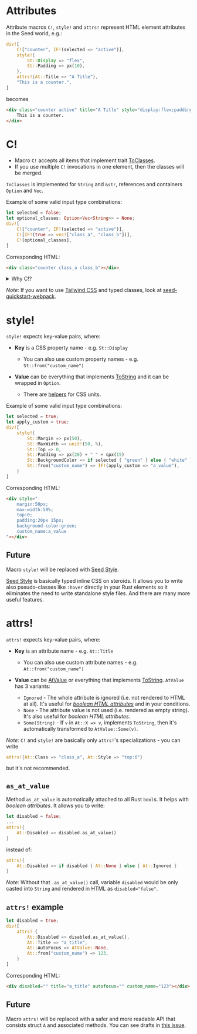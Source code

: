 # Attributes

Attribute macros `C!`, `style!` and `attrs!` represent HTML element attributes in the Seed world, e.g.:
```rust
div![
    C!["counter", IF!(selected => "active")],
    style!{
        St::Display => "flex",
        St::Padding => px(10),
    },
    attrs!{At::Title => "A Title"},
    "This is a counter.",
]
``` 
becomes
```html
<div class="counter active" title="A Title" style="display:flex;padding:10px">
    This is a counter.
</div>
```

# C!

- Macro `C!` accepts all items that implement trait [ToClasses](https://github.com/seed-rs/seed/blob/3134d21c6fcb2383685885687fe2a7610fb2ff74/src/virtual_dom/to_classes.rs). 
- If you use multiple `C!` invocations in one element, then the classes will be merged.

`ToClasses` is implemented for `String` and `&str`, references and containers `Option` and `Vec`.

Example of some valid input type combinations:
```rust
let selected = false;
let optional_classes: Option<Vec<String>> = None;
div![
    C!["counter", IF!(selected => "active")],
    C![IF!(true => vec!["class_a", "class_b"])],
    C![optional_classes],
]   
```
Corresponding HTML:
```html
<div class="counter class_a class_b"></div>
```

<details>
<summary>Why C!?</summary>

The name `C` breaks Rust naming conventions (macros should be written in `snake_case!`), but it's a trade-off for better scannability (you can distinguish element macros and attribute macros on the first glance). And it will be consistent with future names of other entities (e.g. `A.` for other attributes and `E.` for event handlers).
</details>

_Note:_ If you want to use [Tailwind CSS](https://tailwindcss.com/) and typed classes, look at [seed-quickstart-webpack](https://github.com/seed-rs/seed-quickstart-webpack).

# style!

`style!` expects key-value pairs, where:
  - **Key** is a CSS property name - e.g. `St::Display`
    - You can also use custom property names - e.g. `St::from("custom_name")`

  - **Value** can be everything that implements [ToString](https://doc.rust-lang.org/std/string/trait.ToString.html) and it can be wrapped in `Option`.
    - There are [helpers](https://github.com/seed-rs/seed/blob/master/src/browser/dom/css_units.rs#L97-L144) for CSS units.

Example of some valid input type combinations:
```rust
let selected = true;
let apply_custom = true;
div![
    style!{
        St::Margin => px(50),
        St::MaxWidth => unit!(50, %),
        St::Top => 0,
        St::Padding => px(20) + " " + &px(15)
        St::BackgroundColor => if selected { "green" } else { "white" },
        St::from("custom_name") => IF!(apply_custom => "a_value"),
    }
]   
```
Corresponding HTML:
```html
<div style="
    margin:50px;
    max-width:50%;
    top:0;
    padding:20px 15px;
    background-color:green;
    custom_name:a_value
"></div>
```

## Future

Macro `style!` will be replaced with [Seed Style](https://seed-style-hooks.netlify.app/home). 

[Seed Style](https://seed-style-hooks.netlify.app/home) is basically typed inline CSS on steroids. It allows you to write also pseudo-classes like `:hover` directly in your Rust elements so it eliminates the need to write standalone style files. And there are many more useful features.

# attrs!

`attrs!` expects key-value pairs, where:
  - **Key** is an attribute name - e.g. `At::Title`
    - You can also use custom attribute names - e.g. `At::from("custom_name")`

  - **Value** can be [AtValue](https://github.com/seed-rs/seed/blob/3134d21c6fcb2383685885687fe2a7610fb2ff74/src/virtual_dom/values.rs#L67-L88) or  everything that implements [ToString](https://doc.rust-lang.org/std/string/trait.ToString.html). `AtValue` has 3 variants:
    - `Ignored` - The whole attribute is ignored (i.e. not rendered to HTML at all). It's useful for _[boolean HTML attributes](https://developer.mozilla.org/en-US/docs/Web/HTML/Attributes#Boolean_Attributes)_ and in your conditions.
    - `None` - The attribute value is not used (i.e. rendered as empty string). It's also useful for _boolean HTML attributes_.
    - `Some(String)` - If `v` in `At::X => v`, implements `ToString`, then it's automatically transformed to `AtValue::Some(v)`.

_Note:_ `C!` and `style!` are basically only `attrs!`'s specializations - you can write 
```rust
attrs!{At::Class => "class_a", At::Style => "top:0"}
```
but it's not recommended.

## `as_at_value`

Method `as_at_value` is automatically attached to all Rust `bool`s. It helps with _boolean attributes_. It allows you to write:
```rust
let disabled = false;
...
attrs!{
    At::Disabled => disabled.as_at_value()
}
```
instead of:
```rust
attrs!{
    At::Disabled => if disabled { At::None } else { At::Ignored }
}
```
_Note:_ Without that `.as_at_value()` call, variable `disabled` would be only casted into `String` and rendered in HTML as `disabled="false"`. 

## `attrs!` example
```rust
let disabled = true;
div![
    attrs! {
        At::Disabled => disabled.as_at_value(),
        At::Title => "a_title",
        At::AutoFocus => AtValue::None,
        At::from("custom_name") => 123,
    }
]   
```
Corresponding HTML:
```html
<div disabled="" title="a_title" autofocus="" custom_name="123"></div>
```

## Future

Macro `attrs!` will be replaced with a safer and more readable API that consists struct `A` and associated methods. You can see drafts in [this issue](https://github.com/seed-rs/seed/issues/312#issuecomment-565832751).


